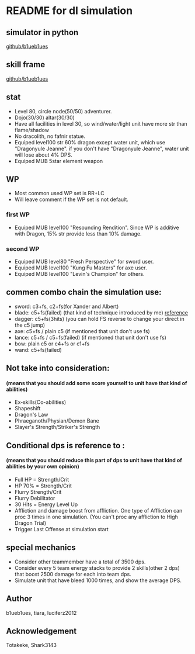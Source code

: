 # README for dl simulation


## simulator in python
[github/b1ueb1ues](https://github.com/b1ueb1ues/dl)

## skill frame
[github/b1ueb1ues](https://github.com/b1ueb1ues/dl/tree/master/framedata/skills)



## stat
- Level 80, circle node(50/50) adventurer.
- Dojo(30/30) altar(30/30) 
- Have all facilities in level 30, so wind/water/light unit have more str than flame/shadow
- No dracolith, no fafnir statue.
- Equiped level100 str 60% dragon except water unit, which use "Dragonyule Jeanne". if you don't have "Dragonyule Jeanne", water unit will lose about 4% DPS.
- Equiped MUB 5star element weapon

## WP
- Most common used WP set is RR+LC
- Will leave comment if the WP set is not default.

### first WP
- Equiped MUB level100 "Resounding Rendition". Since WP is additive with Dragon, 15% str provide less than 10% damage.

### second WP
- Equiped MUB level80 "Fresh Perspective" for sword user.
- Equiped MUB level100 "Kung Fu Masters" for axe user.
- Equiped MUB level100 "Levin's Champion" for others.


## commen combo chain the simulation use:
- sword: c3+fs, c2+fs(for Xander and Albert)
- blade: c5+fs(failed) (that kind of technique introduced by me) [reference](https://www.bilibili.com/video/av38956687/)
- dagger: c5+fs(3hits) (you can hold FS reverse to change your direct in the c5 jump)
- axe: c5+fs / plain c5 (if mentioned that unit don't use fs)
- lance: c5+fs / c5+fs(failed) (if mentioned that unit don't use fs)
- bow: plain c5 or c4+fs or c1+fs
- wand: c5+fs(failed)

## Not take into consideration: 
#### (means that you should add some score yourself to unit have that kind of abilities)
- Ex-skills(Co-abilities)
- Shapeshift
- Dragon's Law
- Phraeganoth/Physian/Demon Bane
- Slayer's Strength/Striker's Strength

## Conditional dps is reference to :
#### (means that you should reduce this part of dps to unit have that kind of abilities by your own opinion)
- Full HP = Strength/Crit
- HP 70% = Strength/Crit
- Flurry Strength/Crit
- Flurry Debilitator
- 30 Hits = Energy Level Up
- Affliction and damage boost from affliction. One type of Affliction can proc 3 times in one simulation. (You can't proc any affliction to High Dragon Trial)
- Trigger Last Offense at simulation start

## special mechanics
- Consider other teammember have a total of 3500 dps.
- Consider every 5 team energy stacks to provide 2 skills(other 2 dps) that boost 2500 damage for each into team dps.
- Simulate unit that have bleed 1000 times, and show the average DPS. 

## Author
b1ueb1ues, tiara, luciferz2012

## Acknowledgement
Totakeke, Shark3143

